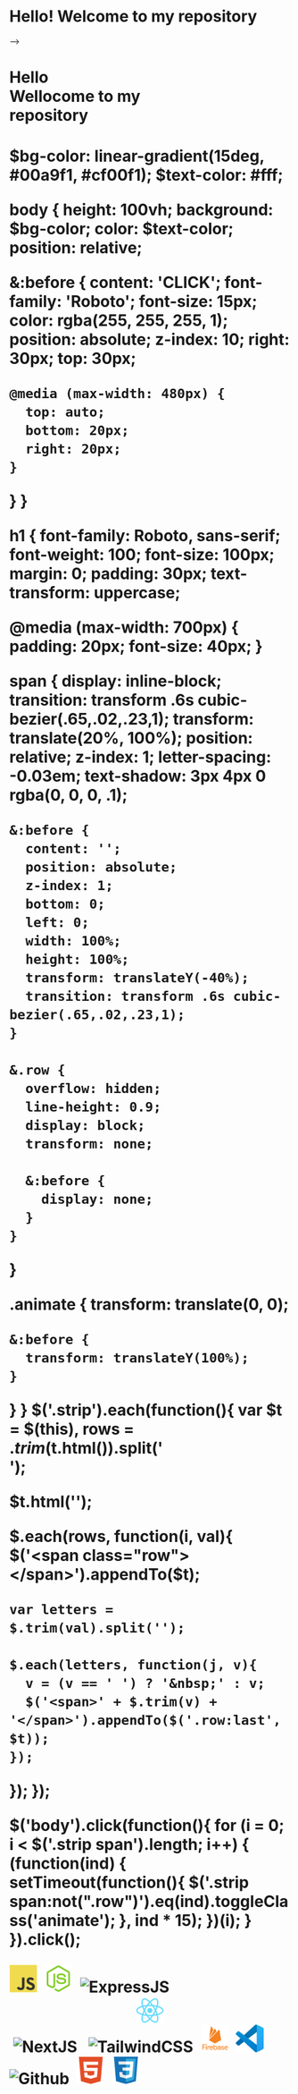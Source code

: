 <h1>Hello! Welcome to my repository</h1>
-->
<h1 class="strip">
  Hello<br>
  Wellocome to my<br>
  repository
<h1>
 $bg-color: linear-gradient(15deg, #00a9f1, #cf00f1);
$text-color: #fff;

body {
  height: 100vh;
  background: $bg-color;
  color: $text-color;
  position: relative;
  
  &:before {
    content: 'CLICK';
    font-family: 'Roboto';
    font-size: 15px;
    color: rgba(255, 255, 255, 1);
    position: absolute;
    z-index: 10;
    right: 30px;
    top: 30px;
    
    @media (max-width: 480px) {
      top: auto;
      bottom: 20px;
      right: 20px;
    }
  }
}

h1 {
  font-family: Roboto, sans-serif;
  font-weight: 100;
  font-size: 100px;
  margin: 0;
  padding: 30px;
  text-transform: uppercase;
  
  @media (max-width: 700px) {
    padding: 20px;
    font-size: 40px;
  }

  span {
    display: inline-block;
    transition: transform .6s cubic-bezier(.65,.02,.23,1);
    transform: translate(20%, 100%);
    position: relative;
    z-index: 1;
    letter-spacing: -0.03em;
    text-shadow: 3px 4px 0 rgba(0, 0, 0, .1);
    
    &:before {
      content: '';
      position: absolute;
      z-index: 1;
      bottom: 0;
      left: 0;
      width: 100%;
      height: 100%;
      transform: translateY(-40%);
      transition: transform .6s cubic-bezier(.65,.02,.23,1);
    }
    
    &.row {
      overflow: hidden;
      line-height: 0.9;
      display: block;
      transform: none;
      
      &:before {
        display: none;
      }
    }
  }

  .animate {
    transform: translate(0, 0);
    
    &:before {
      transform: translateY(100%);
    }
  }
}
 $('.strip').each(function(){
  var $t = $(this),
      rows = $.trim($t.html()).split('<br>');

  $t.html('');

  $.each(rows, function(i, val){
    $('<span class="row"></span>').appendTo($t);

    var letters = $.trim(val).split('');

    $.each(letters, function(j, v){
      v = (v == ' ') ? '&nbsp;' : v;
      $('<span>' + $.trim(v) + '</span>').appendTo($('.row:last', $t));
    });

  });
});

$('body').click(function(){
  for (i = 0; i < $('.strip span').length; i++) {
    (function(ind) {
      setTimeout(function(){
          $('.strip span:not(".row")').eq(ind).toggleClass('animate');
      }, ind * 15);
    })(i);
  }
}).click();


<img  src="https://raw.githubusercontent.com/devicons/devicon/1119b9f84c0290e0f0b38982099a2bd027a48bf1/icons/javascript/javascript-original.svg" alt="JavaScript" width="50" height="50"/> &nbsp;<img  src="https://raw.githubusercontent.com/devicons/devicon/1119b9f84c0290e0f0b38982099a2bd027a48bf1/icons/nodejs/nodejs-plain.svg" alt="NodeJS" width="50" height="50"/> &nbsp;<img  src="https://github.com/CyrisXD/CyrisXD/raw/master/assets/ExpressJS.png" alt="ExpressJS"/> &nbsp; <img  src="https://raw.githubusercontent.com/devicons/devicon/1119b9f84c0290e0f0b38982099a2bd027a48bf1/icons/react/react-original.svg" alt="ReactJS" width="50" height="50" style="margin:0 auto; display:block;"/> &nbsp;<img  src="https://github.com/CyrisXD/CyrisXD/raw/master/assets/NextJS.png" alt="NextJS"/> &nbsp; <img  src="https://github.com/CyrisXD/CyrisXD/raw/master/assets/TailwindCSS.png" alt="TailwindCSS"/> &nbsp;<img src="https://raw.githubusercontent.com/devicons/devicon/1119b9f84c0290e0f0b38982099a2bd027a48bf1/icons/firebase/firebase-plain-wordmark.svg" alt="Firebase" width="50" height="50"/> &nbsp;<img  src="https://raw.githubusercontent.com/devicons/devicon/1119b9f84c0290e0f0b38982099a2bd027a48bf1/icons/vscode/vscode-original.svg" alt="VSCode" width="50" height="50"/> &nbsp;<img  src="https://github.com/CyrisXD/CyrisXD/raw/master/assets/Github.png" alt="Github"/> &nbsp;<img  src="https://raw.githubusercontent.com/devicons/devicon/1119b9f84c0290e0f0b38982099a2bd027a48bf1/icons/html5/html5-plain.svg" alt="HTML5" width="50" height="50"/> &nbsp;<img  src="https://raw.githubusercontent.com/devicons/devicon/1119b9f84c0290e0f0b38982099a2bd027a48bf1/icons/css3/css3-original.svg" alt="CSS3" width="50" height="50"/>

<!-- <p align="center">
 
</p> -->


<!--
**Aveek-Saha/aveek-saha** is a ✨ _special_ ✨ repository because its `README.md` (this file) appears on your GitHub profile.

Here are some ideas to get you started:

- 🔭 I’m currently working on ...
- 🌱 I’m currently learning ...
- 👯 I’m looking to collaborate on ...
- 🤔 I’m looking for help with ...
- 💬 Ask me about ...
- 📫 How to reach me: ...
- 😄 Pronouns: ...
- ⚡ Fun fact: ...
-->

